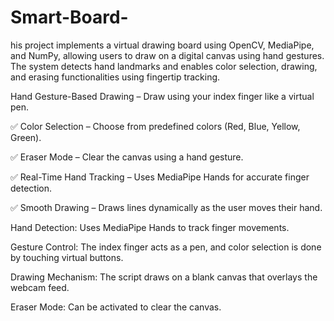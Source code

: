 # Smart-Board-
his project implements a virtual drawing board using OpenCV, MediaPipe, and NumPy, allowing users to draw on a digital canvas using hand gestures. The system detects hand landmarks and enables color selection, drawing, and erasing functionalities using fingertip tracking.

 Hand Gesture-Based Drawing – Draw using your index finger like a virtual pen.

✅ Color Selection – Choose from predefined colors (Red, Blue, Yellow, Green).

✅ Eraser Mode – Clear the canvas using a hand gesture.

✅ Real-Time Hand Tracking – Uses MediaPipe Hands for accurate finger detection.

✅ Smooth Drawing – Draws lines dynamically as the user moves their hand.

Hand Detection: Uses MediaPipe Hands to track finger movements.

Gesture Control: The index finger acts as a pen, and color selection is done by touching virtual buttons.

Drawing Mechanism: The script draws on a blank canvas that overlays the webcam feed.

Eraser Mode: Can be activated to clear the canvas.
